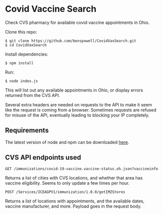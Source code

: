 # Covid Vaccine Search

Check CVS pharmacy for available covid vaccine appointments in Ohio.

Clone this repo:

```
$ git clone https://github.com/benspowell/CovidVaxSearch.git
$ cd CovidVaxSearch
```

Install dependencies:

```
$ npm install
```

Run:

```
$ node index.js
```

This will list out any available appointments in Ohio, or display errors returned from the CVS API.

Several extra headers are needed on requests to the API to make it seem like the request is coming from a browser. Sometimes requests are refused for misuse of the API, eventually leading to blocking your IP completely.

## Requirements
The latest version of node and npm can be downloaded [here](https://nodejs.org/en/).

## CVS API endpoints used

```http
GET /immunizations/covid-19-vaccine.vaccine-status.oh.json?vaccineinfo
```
Returns a list of cities with CVS locations, and whether that area has vaccine eligibility. Seems to only update a few times per hour.

```http
POST /Services/ICEAGPV1/immunization/1.0.0/getIMZStores
```
Returns a list of locations with appointments, and the available dates, vaccine manufacturer, and more. Payload goes in the request body.
